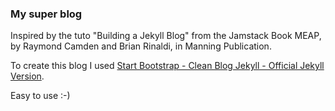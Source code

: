 ### My super blog

Inspired by the tuto "Building a Jekyll Blog" from the Jamstack Book MEAP, by Raymond Camden and Brian Rinaldi, in Manning Publication. 

To create this blog I used [Start Bootstrap - Clean Blog Jekyll - Official Jekyll Version](https://github.com/StartBootstrap/startbootstrap-clean-blog-jekyll/blob/master/README.md).

Easy to use :-) 


